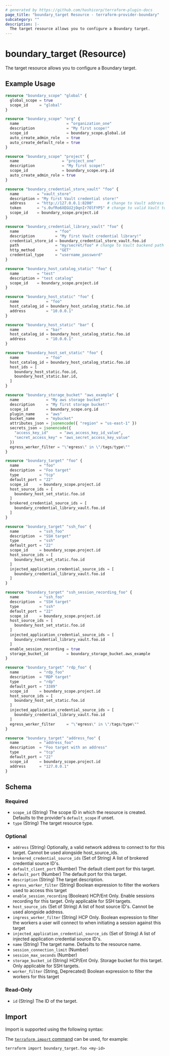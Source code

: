 ```yaml
---
# generated by https://github.com/hashicorp/terraform-plugin-docs
page_title: "boundary_target Resource - terraform-provider-boundary"
subcategory: ""
description: |-
  The target resource allows you to configure a Boundary target.
---
```


# boundary_target (Resource)

The target resource allows you to configure a Boundary target.

## Example Usage

```terraform
resource "boundary_scope" "global" {
  global_scope = true
  scope_id     = "global"
}

resource "boundary_scope" "org" {
  name                     = "organization_one"
  description              = "My first scope!"
  scope_id                 = boundary_scope.global.id
  auto_create_admin_role   = true
  auto_create_default_role = true
}

resource "boundary_scope" "project" {
  name                   = "project_one"
  description            = "My first scope!"
  scope_id               = boundary_scope.org.id
  auto_create_admin_role = true
}

resource "boundary_credential_store_vault" "foo" {
  name        = "vault_store"
  description = "My first Vault credential store!"
  address     = "http://127.0.0.1:8200"      # change to Vault address
  token       = "s.0ufRo6XEGU2jOqnIr7OlFYP5" # change to valid Vault token
  scope_id    = boundary_scope.project.id
}

resource "boundary_credential_library_vault" "foo" {
  name                = "foo"
  description         = "My first Vault credential library!"
  credential_store_id = boundary_credential_store_vault.foo.id
  path                = "my/secret/foo" # change to Vault backend path
  http_method         = "GET"
  credential_type     = "username_password"
}

resource "boundary_host_catalog_static" "foo" {
  name        = "test"
  description = "test catalog"
  scope_id    = boundary_scope.project.id
}

resource "boundary_host_static" "foo" {
  name            = "foo"
  host_catalog_id = boundary_host_catalog_static.foo.id
  address         = "10.0.0.1"
}

resource "boundary_host_static" "bar" {
  name            = "bar"
  host_catalog_id = boundary_host_catalog_static.foo.id
  address         = "10.0.0.1"
}

resource "boundary_host_set_static" "foo" {
  name            = "foo"
  host_catalog_id = boundary_host_catalog_static.foo.id
  host_ids = [
    boundary_host_static.foo.id,
    boundary_host_static.bar.id,
  ]
}

resource "boundary_storage_bucket" "aws_example" {
  name            = "My aws storage bucket"
  description     = "My first storage bucket!"
  scope_id        = boundary_scope.org.id
  plugin_name     = "aws"
  bucket_name     = "mybucket"
  attributes_json = jsonencode({ "region" = "us-east-1" })
  secrets_json = jsonencode({
    "access_key_id"     = "aws_access_key_id_value",
    "secret_access_key" = "aws_secret_access_key_value"
  })
  egress_worker_filter = "\"egress\" in \"/tags/type\""
}

resource "boundary_target" "foo" {
  name         = "foo"
  description  = "Foo target"
  type         = "tcp"
  default_port = "22"
  scope_id     = boundary_scope.project.id
  host_source_ids = [
    boundary_host_set_static.foo.id
  ]
  brokered_credential_source_ids = [
    boundary_credential_library_vault.foo.id
  ]
}

resource "boundary_target" "ssh_foo" {
  name         = "ssh_foo"
  description  = "SSH target"
  type         = "ssh"
  default_port = "22"
  scope_id     = boundary_scope.project.id
  host_source_ids = [
    boundary_host_set_static.foo.id
  ]
  injected_application_credential_source_ids = [
    boundary_credential_library_vault.foo.id
  ]
}

resource "boundary_target" "ssh_session_recording_foo" {
  name         = "ssh_foo"
  description  = "SSH target"
  type         = "ssh"
  default_port = "22"
  scope_id     = boundary_scope.project.id
  host_source_ids = [
    boundary_host_set_static.foo.id
  ]
  injected_application_credential_source_ids = [
    boundary_credential_library_vault.foo.id
  ]
  enable_session_recording = true
  storage_bucket_id        = boundary_storage_bucket.aws_example
}

resource "boundary_target" "rdp_foo" {
  name         = "rdp_foo"
  description  = "RDP target"
  type         = "rdp"
  default_port = "3389"
  scope_id     = boundary_scope.project.id
  host_source_ids = [
    boundary_host_set_static.foo.id
  ]
  injected_application_credential_source_ids = [
    boundary_credential_library_vault.foo.id
  ]
  egress_worker_filter     = "\"egress\" in \"/tags/type\""
}

resource "boundary_target" "address_foo" {
  name         = "address_foo"
  description  = "Foo target with an address"
  type         = "tcp"
  default_port = "22"
  scope_id     = boundary_scope.project.id
  address      = "127.0.0.1"
}
```

<!-- schema generated by tfplugindocs -->
## Schema

### Required

- `scope_id` (String) The scope ID in which the resource is created. Defaults to the provider's `default_scope` if unset.
- `type` (String) The target resource type.

### Optional

- `address` (String) Optionally, a valid network address to connect to for this target. Cannot be used alongside host_source_ids.
- `brokered_credential_source_ids` (Set of String) A list of brokered credential source ID's.
- `default_client_port` (Number) The default client port for this target.
- `default_port` (Number) The default port for this target.
- `description` (String) The target description.
- `egress_worker_filter` (String) Boolean expression to filter the workers used to access this target
- `enable_session_recording` (Boolean) HCP/Ent Only. Enable sessions recording for this target. Only applicable for SSH targets.
- `host_source_ids` (Set of String) A list of host source ID's. Cannot be used alongside address.
- `ingress_worker_filter` (String) HCP Only. Boolean expression to filter the workers a user will connect to when initiating a session against this target
- `injected_application_credential_source_ids` (Set of String) A list of injected application credential source ID's.
- `name` (String) The target name. Defaults to the resource name.
- `session_connection_limit` (Number)
- `session_max_seconds` (Number)
- `storage_bucket_id` (String) HCP/Ent Only. Storage bucket for this target. Only applicable for SSH targets.
- `worker_filter` (String, Deprecated) Boolean expression to filter the workers for this target

### Read-Only

- `id` (String) The ID of the target.

## Import

Import is supported using the following syntax:

The [`terraform import` command](https://developer.hashicorp.com/terraform/cli/commands/import) can be used, for example:

```shell
terraform import boundary_target.foo <my-id>
```
